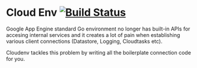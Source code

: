 # Cloud Env [![Build Status](https://travis-ci.com/v3nom/cloudenv.svg?branch=master)](https://travis-ci.com/v3nom/cloudenv)

Google App Engine standard Go environment no longer has built-in APIs for accesing internal services and it creates a lot of pain when establishing various client connections (Datastore, Logging, Cloudtasks etc). 

Cloudenv tackles this problem by writing all the boilerplate connection code for you.
